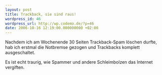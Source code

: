 ```yaml
---
layout: post
title: Trackback, sie sind raus!
wordpress_id: 46
wordpress_url: http://wp.codemo.de/?p=46
date: 2006-10-16 12:19:00.000000000 +02:00
---
```

Nachdem ich am Wochenende 30 Seiten Trackback-Spam löschen durfte, hab ich erstmal die Notbremse gezogen und Trackbacks komplett ausgeschaltet.

Es ist echt traurig, wie Spammer und andere Schleimbolzen das Internet vergiften.
